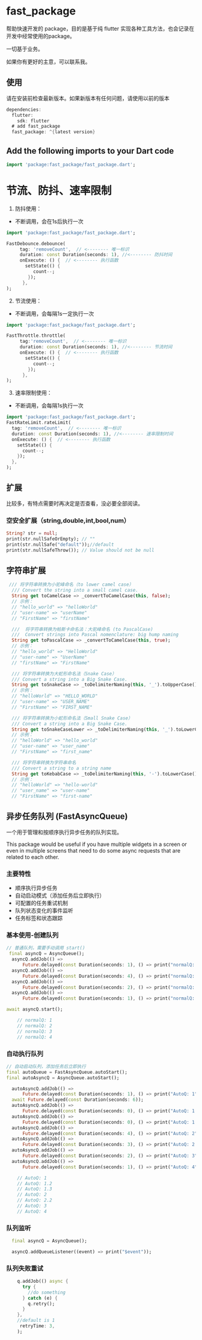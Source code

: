# fast_package

帮助快速开发的 package，目的是基于纯 flutter 实现各种工具方法，也会记录在开发中经常使用的package。

一切基于业务。

如果你有更好的主意，可以联系我。

## 使用

请在安装前检查最新版本。如果新版本有任何问题，请使用以前的版本

```dart
dependencies:
  flutter:
    sdk: flutter
  # add fast_package
  fast_package: ^{latest version}
```

## Add the following imports to your Dart code

```dart
import 'package:fast_package/fast_package.dart';
```

# 节流、防抖、速率限制

1. 防抖使用：

- 不断调用，会在1s后执行一次

```dart
import 'package:fast_package/fast_package.dart';

FastDebounce.debounce(
     tag: 'removeCount',  // <-------- 唯一标识
     duration: const Duration(seconds: 1), //<-------- 防抖时间
     onExecute: () {  // <-------- 执行函数
       setState(() {
          count--;
        });
      },          
);
```

2.  节流使用：

- 不断调用，会每隔1s一定执行一次

```dart
import 'package:fast_package/fast_package.dart';

FastThrottle.throttle(
     tag:'removeCount',  // <-------- 唯一标识
     duration: const Duration(seconds: 1), //<-------- 节流时间
     onExecute: () {  // <-------- 执行函数
       setState(() {
          count--;
        });
      },
);
```
3. 速率限制使用：

- 不断调用，会每隔1s执行一次

```dart
import 'package:fast_package/fast_package.dart';
FastRateLimit.rateLimit(
  tag: 'removeCount',  // <-------- 唯一标识
  duration: const Duration(seconds: 1), //<-------- 速率限制时间
  onExecute: () {  // <-------- 执行函数
    setState(() {
      count--;
    });
  },
);
```

## 扩展

比较多，有特点需要时再决定是否查看，没必要全部阅读。

### 空安全扩展（string,double,int,bool,num）

```dart
String? str = null;
print(str.nullSafeOrEmpty); // ""
print(str.nullSafe("default"));//default
print(str.nullSafeThrow()); // Value should not be null

```

## 字符串扩展

```dart
 /// 将字符串转换为小驼峰命名（to lower camel case）
  /// Convert the string into a small camel case.
  String get toCamelCase => _convertToCamelCase(this, false);
  // 示例：
  // "hello_world" => "helloWorld"
  // "user-name" => "userName"
  // "FirstName" => "firstName"

  ///  将字符串转换为帕斯卡命名法：大驼峰命名 (to PascalCase)
  ///  Convert strings into Pascal nomenclature: big hump naming
  String get toPascalCase => _convertToCamelCase(this, true);
  // 示例：
  // "hello_world" => "HelloWorld"
  // "user-name" => "UserName"
  // "firstName" => "FirstName"

  /// 将字符串转换为大蛇形命名法（Snake Case）
  /// Convert a string into a Big Snake Case.
  String get toSnakeCase => _toDelimiterNaming(this, '_').toUpperCase();
  // 示例：
  // "helloWorld" => "HELLO_WORLD"
  // "user-name" => "USER_NAME"
  // "FirstName" => "FIRST_NAME"

  /// 将字符串转换为小蛇形命名法（Small Snake Case）
  /// Convert a string into a Big Snake Case.
  String get toSnakeCaseLower => _toDelimiterNaming(this, '_').toLowerCase();
  // 示例：
  // "helloWorld" => "hello_world"
  // "user-name" => "user_name"
  // "FirstName" => "first_name"

  /// 将字符串转换为字符串命名
  /// Convert a string to a string name
  String get toKebabCase => _toDelimiterNaming(this, '-').toLowerCase();
  // 示例：
  // "helloWorld" => "hello-world"
  // "user_name" => "user-name"
  // "FirstName" => "first-name"
```

## 异步任务队列 (FastAsyncQueue)

一个用于管理和按顺序执行异步任务的队列实现。

This package would be useful if you have multiple widgets in a screen or even in multiple screens that need to do some async requests that are related to each other.

### 主要特性
- 顺序执行异步任务
- 自动启动模式（添加任务后立即执行）
- 可配置的任务重试机制
- 队列状态变化的事件监听
- 任务标签和状态跟踪

### 基本使用-创建队列
```dart
// 普通队列，需要手动调用 start()
 final asyncQ = AsyncQueue();
  asyncQ.addJob(() =>
      Future.delayed(const Duration(seconds: 1), () => print("normalQ: 1")));
  asyncQ.addJob(() =>
      Future.delayed(const Duration(seconds: 4), () => print("normalQ: 2")));
  asyncQ.addJob(() =>
      Future.delayed(const Duration(seconds: 2), () => print("normalQ: 3")));
  asyncQ.addJob(() =>
      Future.delayed(const Duration(seconds: 1), () => print("normalQ: 4")));

await asyncQ.start();

    // normalQ: 1
    // normalQ: 2
    // normalQ: 3
    // normalQ: 4

```

### 自动执行队列

```dart
// 自动启动队列，添加任务后立即执行
final autoQueue = FastAsyncQueue.autoStart();
final autoAsyncQ = AsyncQueue.autoStart();

  autoAsyncQ.addJob(() =>
      Future.delayed(const Duration(seconds: 1), () => print("AutoQ: 1")));
  await Future.delayed(const Duration(seconds: 6));
  autoAsyncQ.addJob(() =>
      Future.delayed(const Duration(seconds: 0), () => print("AutoQ: 1.2")));
  autoAsyncQ.addJob(() =>
      Future.delayed(const Duration(seconds: 0), () => print("AutoQ: 1.3")));
  autoAsyncQ.addJob(() =>
      Future.delayed(const Duration(seconds: 4), () => print("AutoQ: 2")));
  autoAsyncQ.addJob(() =>
      Future.delayed(const Duration(seconds: 3), () => print("AutoQ: 2.2")));
  autoAsyncQ.addJob(() =>
      Future.delayed(const Duration(seconds: 2), () => print("AutoQ: 3")));
  autoAsyncQ.addJob(() =>
      Future.delayed(const Duration(seconds: 1), () => print("AutoQ: 4")));

    // AutoQ: 1
    // AutoQ: 1.2
    // AutoQ: 1.3
    // AutoQ: 2
    // AutoQ: 2.2
    // AutoQ: 3
    // AutoQ: 4

```

### 队列监听


```dart
  final asyncQ = AsyncQueue();

  asyncQ.addQueueListener((event) => print("$event"));
```

### 队列失败重试

```dart
    q.addJob(() async {
      try {
        //do something
      } catch (e) {
        q.retry();
      }
    },
    //default is 1
     retryTime: 3,
    );
```


